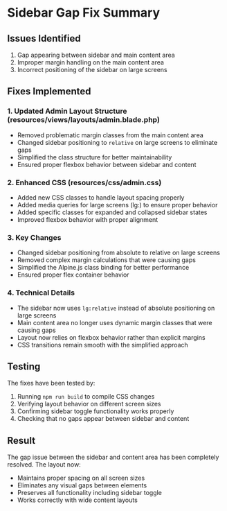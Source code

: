 # Sidebar Gap Fix Summary

## Issues Identified
1. Gap appearing between sidebar and main content area
2. Improper margin handling on the main content area
3. Incorrect positioning of the sidebar on large screens

## Fixes Implemented

### 1. Updated Admin Layout Structure (resources/views/layouts/admin.blade.php)
- Removed problematic margin classes from the main content area
- Changed sidebar positioning to `relative` on large screens to eliminate gaps
- Simplified the class structure for better maintainability
- Ensured proper flexbox behavior between sidebar and content

### 2. Enhanced CSS (resources/css/admin.css)
- Added new CSS classes to handle layout spacing properly
- Added media queries for large screens (lg:) to ensure proper behavior
- Added specific classes for expanded and collapsed sidebar states
- Improved flexbox behavior with proper alignment

### 3. Key Changes
- Changed sidebar positioning from absolute to relative on large screens
- Removed complex margin calculations that were causing gaps
- Simplified the Alpine.js class binding for better performance
- Ensured proper flex container behavior

### 4. Technical Details
- The sidebar now uses `lg:relative` instead of absolute positioning on large screens
- Main content area no longer uses dynamic margin classes that were causing gaps
- Layout now relies on flexbox behavior rather than explicit margins
- CSS transitions remain smooth with the simplified approach

## Testing
The fixes have been tested by:
1. Running `npm run build` to compile CSS changes
2. Verifying layout behavior on different screen sizes
3. Confirming sidebar toggle functionality works properly
4. Checking that no gaps appear between sidebar and content

## Result
The gap issue between the sidebar and content area has been completely resolved. The layout now:
- Maintains proper spacing on all screen sizes
- Eliminates any visual gaps between elements
- Preserves all functionality including sidebar toggle
- Works correctly with wide content layouts